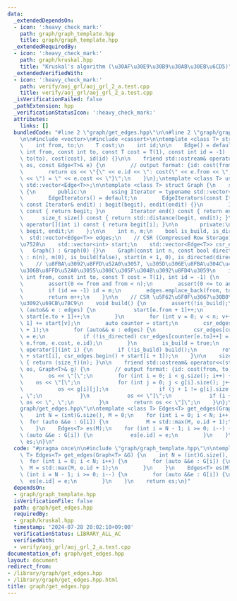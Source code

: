 ```yaml
---
data:
  _extendedDependsOn:
  - icon: ':heavy_check_mark:'
    path: graph/graph_template.hpp
    title: graph/graph_template.hpp
  _extendedRequiredBy:
  - icon: ':heavy_check_mark:'
    path: graph/kruskal.hpp
    title: "Kruskal's algorithm (\u30AF\u30E9\u30B9\u30AB\u30EB\u6CD5)"
  _extendedVerifiedWith:
  - icon: ':heavy_check_mark:'
    path: verify/aoj_grl/aoj_grl_2_a.test.cpp
    title: verify/aoj_grl/aoj_grl_2_a.test.cpp
  _isVerificationFailed: false
  _pathExtension: hpp
  _verificationStatusIcon: ':heavy_check_mark:'
  attributes:
    links: []
  bundledCode: "#line 2 \"graph/get_edges.hpp\"\n\n#line 2 \"graph/graph_template.hpp\"\
    \n\n#include <vector>\n#include <cassert>\n\ntemplate <class T> struct Edge {\n\
    \    int from, to;\n    T cost;\n    int id;\n\n    Edge() = default;\n    Edge(const\
    \ int from, const int to, const T cost = T(1), const int id = -1) : from(from),\
    \ to(to), cost(cost), id(id) {}\n\n    friend std::ostream& operator<<(std::ostream&\
    \ os, const Edge<T>& e) {\n        // output format: {id: cost(from, to) = cost}\n\
    \        return os << \"{\" << e.id << \": cost(\" << e.from << \", \" << e.to\
    \ << \") = \" << e.cost << \"}\";\n    }\n};\ntemplate <class T> using Edges =\
    \ std::vector<Edge<T>>;\n\ntemplate <class T> struct Graph {\n    struct EdgeIterators\
    \ {\n       public:\n        using Iterator = typename std::vector<Edge<T>>::iterator;\n\
    \        EdgeIterators() = default;\n        EdgeIterators(const Iterator& begit,\
    \ const Iterator& endit) : begit(begit), endit(endit) {}\n        Iterator begin()\
    \ const { return begit; }\n        Iterator end() const { return endit; }\n  \
    \      size_t size() const { return std::distance(begit, endit); }\n        Edge<T>&\
    \ operator[](int i) const { return begit[i]; }\n\n       private:\n        Iterator\
    \ begit, endit;\n    };\n\n    int n, m;\n    bool is_build, is_directed;\n  \
    \  std::vector<Edge<T>> edges;\n    // CSR (Compressed Row Storage) \u5F62\u5F0F\
    \u7528\n    std::vector<int> start;\n    std::vector<Edge<T>> csr_edges;\n\n \
    \   Graph() : Graph(0) {}\n    Graph(const int n, const bool directed = false)\
    \ : n(n), m(0), is_build(false), start(n + 1, 0), is_directed(directed) {}\n\n\
    \    // \u8FBA\u3092\u8FFD\u52A0\u3057, \u305D\u306E\u8FBA\u304C\u4F55\u756A\u76EE\
    \u306B\u8FFD\u52A0\u3055\u308C\u305F\u304B\u3092\u8FD4\u3059\n    int add_edge(const\
    \ int from, const int to, const T cost = T(1), int id = -1) {\n        assert(!is_build);\n\
    \        assert(0 <= from and from < n);\n        assert(0 <= to and to < n);\n\
    \        if (id == -1) id = m;\n        edges.emplace_back(from, to, cost, id);\n\
    \        return m++;\n    }\n\n    // CSR \u5F62\u5F0F\u3067\u30B0\u30E9\u30D5\
    \u3092\u69CB\u7BC9\n    void build() {\n        assert(!is_build);\n        for\
    \ (auto&& e : edges) {\n            start[e.from + 1]++;\n            if (!is_directed)\
    \ start[e.to + 1]++;\n        }\n        for (int v = 0; v < n; v++) start[v +\
    \ 1] += start[v];\n        auto counter = start;\n        csr_edges.resize(start.back()\
    \ + 1);\n        for (auto&& e : edges) {\n            csr_edges[counter[e.from]++]\
    \ = e;\n            if (!is_directed) csr_edges[counter[e.to]++] = Edge(e.to,\
    \ e.from, e.cost, e.id);\n        }\n        is_build = true;\n    }\n\n    EdgeIterators\
    \ operator[](int i) {\n        if (!is_build) build();\n        return EdgeIterators(csr_edges.begin()\
    \ + start[i], csr_edges.begin() + start[i + 1]);\n    }\n\n    size_t size() const\
    \ { return (size_t)(n); }\n\n    friend std::ostream& operator<<(std::ostream&\
    \ os, Graph<T>& g) {\n        // output format: {id: cost(from, to) = cost}\n\
    \        os << \"[\";\n        for (int i = 0; i < g.size(); i++) {\n        \
    \    os << \"[\";\n            for (int j = 0; j < g[i].size(); j++) {\n     \
    \           os << g[i][j];\n                if (j + 1 != g[i].size()) os << \"\
    , \";\n            }\n            os << \"]\";\n            if (i + 1 != g.size())\
    \ os << \", \";\n        }\n        return os << \"]\";\n    }\n};\n#line 4 \"\
    graph/get_edges.hpp\"\n\ntemplate <class T> Edges<T> get_edges(Graph<T> &G) {\n\
    \    int N = (int)G.size(), M = 0;\n    for (int i = 0; i < N; i++) {\n      \
    \  for (auto &&e : G[i]) {\n            M = std::max(M, e.id + 1);\n        }\n\
    \    }\n    Edges<T> es(M);\n    for (int i = N - 1; i >= 0; i--) {\n        for\
    \ (auto &&e : G[i]) {\n            es[e.id] = e;\n        }\n    }\n    return\
    \ es;\n}\n"
  code: "#pragma once\n\n#include \"graph/graph_template.hpp\"\n\ntemplate <class\
    \ T> Edges<T> get_edges(Graph<T> &G) {\n    int N = (int)G.size(), M = 0;\n  \
    \  for (int i = 0; i < N; i++) {\n        for (auto &&e : G[i]) {\n          \
    \  M = std::max(M, e.id + 1);\n        }\n    }\n    Edges<T> es(M);\n    for\
    \ (int i = N - 1; i >= 0; i--) {\n        for (auto &&e : G[i]) {\n          \
    \  es[e.id] = e;\n        }\n    }\n    return es;\n}"
  dependsOn:
  - graph/graph_template.hpp
  isVerificationFile: false
  path: graph/get_edges.hpp
  requiredBy:
  - graph/kruskal.hpp
  timestamp: '2024-07-28 20:02:10+09:00'
  verificationStatus: LIBRARY_ALL_AC
  verifiedWith:
  - verify/aoj_grl/aoj_grl_2_a.test.cpp
documentation_of: graph/get_edges.hpp
layout: document
redirect_from:
- /library/graph/get_edges.hpp
- /library/graph/get_edges.hpp.html
title: graph/get_edges.hpp
---
```

